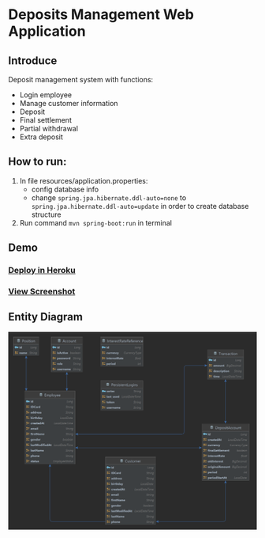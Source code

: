 # Deposits Management Web Application

## Introduce
Deposit management system with functions:
+ Login employee
+ Manage customer information
+ Deposit
+ Final settlement
+ Partial withdrawal
+ Extra deposit

## How to run:
1. In file resources/application.properties:
   - config database info
   - change `spring.jpa.hibernate.ddl-auto=none` to `spring.jpa.hibernate.ddl-auto=update` in order to create database structure
2. Run command `mvn spring-boot:run` in terminal

## Demo
### [Deploy in Heroku](https://deposit-management.herokuapp.com)<br>
### [View Screenshot](https://github.com/Iamtinyfish/deposits-management/issues/7)

## Entity Diagram
![Entity Diagram](./doc/image/EntityDiagram.png)

